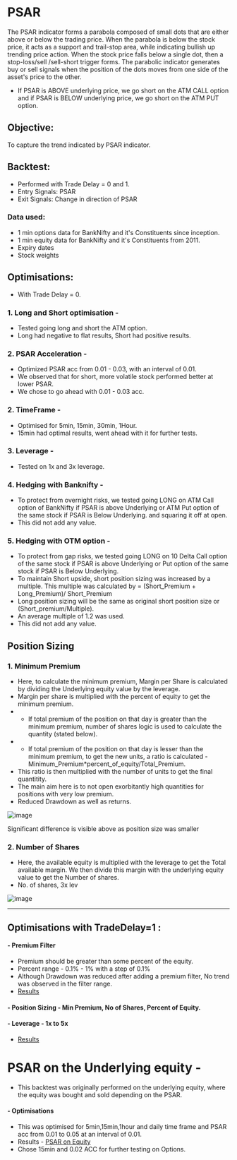 # PSAR

The PSAR indicator forms a parabola composed of small dots that are either above or below the trading price. When the parabola is below the stock price, it acts as a support and trail-stop area, while indicating bullish up trending price action. When the stock price falls below a single dot, then a stop-loss/sell /sell-short trigger forms.
The parabolic indicator generates buy or sell signals when the position of the dots moves from one side of the asset's price to the other.

- If PSAR is ABOVE underlying price, we go short on the ATM CALL option and if PSAR is BELOW underlying price, we go short on the ATM PUT option.

## Objective:
To capture the trend indicated by PSAR indicator.

## Backtest:
- Performed with Trade Delay = 0 and 1.
- Entry Signals: PSAR
- Exit Signals: Change in direction of PSAR
### Data used:
- 1 min options data for BankNifty and it's Constituents since inception.
- 1 min equity data for BankNifty and it's Constituents from 2011.
- Expiry dates
- Stock weights


## Optimisations:

- With Trade Delay = 0.

### 1. Long and Short optimisation - 
- Tested going long and short the ATM option.
- Long had negative to flat results, Short had positive results.

### 2. PSAR Acceleration - 
- Optimized PSAR acc from 0.01 - 0.03, with an interval of 0.01.
- We observed that for short, more volatile stock performed better at lower PSAR.
- We chose to go ahead with 0.01 - 0.03 acc.

### 2. TimeFrame - 
- Optimised for 5min, 15min, 30min, 1Hour.
- 15min had optimal results, went ahead with it for further tests.

### 3. Leverage -
- Tested on 1x and 3x leverage.

### 4. Hedging with Banknifty -
- To protect from overnight risks, we tested going LONG on ATM Call option of BankNifty if PSAR is above Underlying or ATM Put option of the same stock if PSAR is Below Underlying. and squaring it off at open.
- This did not add any value.

### 5. Hedging with OTM option -
- To protect from gap risks,  we tested going LONG on 10 Delta Call option of the same stock if PSAR is above Underlying or Put option of the same stock if PSAR is Below Underlying.
- To maintain Short upside, short position sizing was increased by a multiple. This multiple was calculated by = (Short_Premium + Long_Premium)/ Short_Premium
- Long position sizing will be the same as original short position size or (Short_premium/Multiple).
- An average multiple of 1.2 was used.
- This did not add any value.



## Position Sizing 


### 1. Minimum Premium
- Here, to calculate the minimum premium, Margin per Share is calculated by dividing the Underlying equity value by the leverage.
- Margin per share is multiplied with the percent of equity to get the minimum premium.
- - If total premium of the position on that day is greater than the minimum premium, number of shares logic is used to calculate the quantity (stated below).
- - If total premium of the position on that day is lesser than the minimum premium, to get the new units, a ratio is calculated -                  
     Minimum_Premium*percent_of_equity/Total_Premium.
- This ratio is then multiplied with the number of units to get the final quantitity.
- The main aim here is to not open exorbitantly high quantities for positions with very low premium.
- Reduced Drawdown as well as returns.

![image](https://user-images.githubusercontent.com/111041920/235865623-88df411d-1fcd-4c51-80ba-6b45d4f821a5.png)

Significant difference is visible above as position size was smaller

 
### 2. Number of Shares
- Here, the available equity is multiplied with the leverage to get the Total available margin. We then divide this margin with the underlying equity value to get the Number of shares. 
- No. of shares, 3x lev

![image](https://user-images.githubusercontent.com/111041920/235865287-0a83da60-cf32-4cb4-8e64-bfceaab5a242.png)





-----

## Optimisations with TradeDelay=1 :
#### - Premium Filter
- Premium should be greater than some percent of the equity.
- Percent range - 0.1% - 1% with a step of 0.1%
- Although Drawdown was reduced after adding a premium filter, No trend was observed in the filter range.
- [Results](https://github.com/qodeinvestments/Swan-Documentation/tree/main/Systems/PSAR%20Stock%20Options/results/Optimisations%20done%20with%20trade%20delay%3D1/2.%20Optimizing%20Premium%20by%20Underlying%20Price)

#### - Position Sizing - Min Premium, No of Shares, Percent of Equity.

#### - Leverage - 1x to 5x
- [Results](https://github.com/qodeinvestments/Swan-Documentation/tree/main/Systems/PSAR%20Stock%20Options/results/Optimisations%20done%20with%20trade%20delay%3D1/Optimizing%20leverage%20on%20all%20stocks)

# PSAR on the Underlying equity - 
- This backtest was originally performed on the underlying equity, where the equity was bought and sold depending on the PSAR.
#### - Optimisations 
- This was optimised for 5min,15min,1hour and daily time frame and PSAR acc from 0.01 to 0.05 at an interval of 0.01.
- Results - [PSAR on Equity](https://github.com/qodeinvestments/Swan-Documentation/tree/main/Systems/PSAR%20Stock%20Options/results/PSAR%20on%20equity)
- Chose 15min and 0.02 ACC for further testing on Options.

